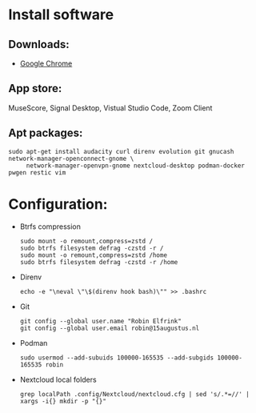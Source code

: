 # Install software

## Downloads:

*  [Google Chrome](https://www.google.com/chrome/)

## App store:

MuseScore, Signal Desktop, Vistual Studio Code, Zoom Client

## Apt packages:

```
sudo apt-get install audacity curl direnv evolution git gnucash network-manager-openconnect-gnome \
     network-manager-openvpn-gnome nextcloud-desktop podman-docker pwgen restic vim
```

# Configuration:

*  Btrfs compression

   ```
   sudo mount -o remount,compress=zstd /
   sudo btrfs filesystem defrag -czstd -r /
   sudo mount -o remount,compress=zstd /home
   sudo btrfs filesystem defrag -czstd -r /home
   ```

*  Direnv

   ```
   echo -e "\neval \"\$(direnv hook bash)\"" >> .bashrc
   ```

*  Git

   ```
   git config --global user.name "Robin Elfrink"
   git config --global user.email robin@15augustus.nl
   ```

*  Podman
  
   ```
   sudo usermod --add-subuids 100000-165535 --add-subgids 100000-165535 robin
   ```

*  Nextcloud local folders

   ```
   grep localPath .config/Nextcloud/nextcloud.cfg | sed 's/.*=//' | xargs -i{} mkdir -p "{}"
   ```
